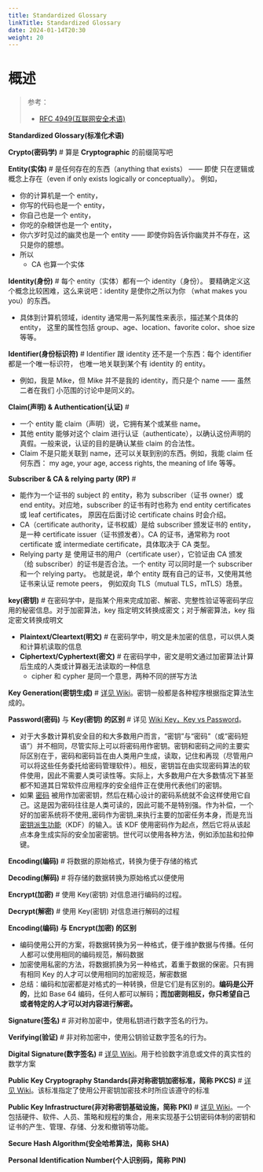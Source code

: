 ```yaml
---
title: Standardized Glossary
linkTitle: Standardized Glossary
date: 2024-01-14T20:30
weight: 20
---
```


# 概述

> 参考：
> 
> - [RFC 4949(互联网安全术语)](https://datatracker.ietf.org/doc/html/rfc4949)

**Standardized Glossary(标准化术语)**

**Crypto(密码学)** # 算是 **Cryptographic** 的前缀简写吧

**Entity(实体)** # 是任何存在的东西（anything that exists） —— 即使 只在逻辑或概念上存在（even if only exists logically or conceptually）。 例如，

- 你的计算机是一个 entity，
- 你写的代码也是一个 entity，
- 你自己也是一个 entity，
- 你吃的杂粮饼也是一个 entity，
- 你六岁时见过的幽灵也是一个 entity —— 即使你妈告诉你幽灵并不存在，这只是你的臆想。
- 所以
  - CA 也算一个实体

**Identity(身份)** # 每个 entity（实体）都有一个 identity（身份）。 要精确定义这个概念比较困难，这么来说吧：identity 是使你之所以为你 （what makes you you）的东西。

- 具体到计算机领域，identity 通常用一系列属性来表示，描述某个具体的 entity， 这里的属性包括 group、age、location、favorite color、shoe size 等等。

**Identifier(身份标识符)** # Identifier 跟 identity 还不是一个东西：每个 identifier 都是一个唯一标识符， 也唯一地关联到某个有 identity 的 entity。

- 例如，我是 Mike，但 Mike 并不是我的 identity，而只是个 name —— 虽然二者在我们 小范围的讨论中是同义的。

**Claim(声明) & Authentication(认证)** #

- 一个 entity 能 claim（声明）说，它拥有某个或某些 name。
- 其他 entity 能够对这个 claim 进行认证（authenticate），以确认这份声明的真假。一般来说，认证的目的是确认某些 claim 的合法性。
- Claim 不是只能关联到 name，还可以关联到别的东西。例如，我能 claim 任何东西： my age, your age, access rights, the meaning of life 等等。

**Subscriber & CA & relying party (RP)** #

- 能作为一个证书的 subject 的 entity，称为 subscriber（证书 owner）或 end entity。对应地，subscriber 的证书有时也称为 end entity certificates 或 leaf certificates， 原因在后面讨论 certificate chains 时会介绍。
- CA（certificate authority，证书权威）是给 subscriber 颁发证书的 entity，是一种 certificate issuer（证书颁发者）。CA 的证书，通常称为 root certificate 或 intermediate certificate，具体取决于 CA 类型。
- Relying party 是 使用证书的用户（certificate user），它验证由 CA 颁发（给 subscriber）的证书是否合法。一个 entity 可以同时是一个 subscriber 和一个 relying party。 也就是说，单个 entity 既有自己的证书，又使用其他证书来认证 remote peers， 例如双向 TLS（mutual TLS，mTLS）场景。

**key(密钥)** # 在密码学中，是指某个用来完成加密、解密、完整性验证等密码学应用的秘密信息。对于加密算法，key 指定明文转换成密文；对于解密算法，key 指定密文转换成明文

- **Plaintext/Cleartext(明文)** # 在密码学中，明文是未加密的信息，可以供人类和计算机读取的信息
- **Ciphertext/Cyphertext(密文)** # 在密码学中，密文是明文通过加密算法计算后生成的人类或计算器无法读取的一种信息
  - cipher 和 cypher 是同一个意思，两种不同的拼写方法

**Key Generation(密钥生成)** # [详见 Wiki](https://en.wikipedia.org/wiki/Key_generation)。密钥一般都是各种程序根据指定算法生成的。

**Password(密码)** 与 **Key(密钥) 的区别** # 详见 [Wiki Key，Key vs Password](<https://en.wikipedia.org/wiki/Key_(cryptography)>)。

- 对于大多数计算机安全目的和大多数用户而言，“密钥”与“密码”（或“密码短语”）并不相同，尽管实际上可以将密码用作密钥。密钥和密码之间的主要实际区别在于，密码和密码旨在由人类用户生成，读取，记住和再现（尽管用户可以将这些任务委托给密码管理软件）。相反，密钥旨在由实现密码算法的软件使用，因此不需要人类可读性等。实际上，大多数用户在大多数情况下甚至都不知道其日常软件应用程序的安全组件正在使用代表他们的密钥。
- 如果 [密码](https://en.wikipedia.org/wiki/Password) 被用作加密密钥，然后在精心设计的密码系统就不会这样使用它自己。这是因为密码往往是人类可读的，因此可能不是特别强。作为补偿，一个好的加密系统将不使用\_密码作为密钥\_来执行主要的加密任务本身，而是充当[密钥派生功能](https://en.wikipedia.org/wiki/Key_derivation_function)（KDF）的输入。该 KDF 使用密码作为起点，然后它将从该起点本身生成实际的安全加密密钥。世代可以使用各种方法，例如添加盐和拉伸键。

**Encoding(编码)** # 将数据的原始格式，转换为便于存储的格式

**Decoding(解码)** # 将存储的数据转换为原始格式以便使用

**Encrypt(加密)** # 使用 Key(密钥) 对信息进行编码的过程。

**Decrypt(解密)** # 使用 Key(密钥) 对信息进行解码的过程

**Encoding(编码) 与 Encrypt(加密) 的区别**

- 编码使用公开的方案，将数据转换为另一种格式，便于维护数据与传播。任何人都可以使用相同的编码规范，解码数据
- 加密使用私密的方法，将数据抓换为另一种格式，着重于数据的保密。只有拥有相同 Key 的人才可以使用相同的加密规范，解密数据
- 总结：编码和加密都是对格式的一种转换，但是它们是有区别的。**编码是公开的**，比如 Base 64 编码，任何人都可以解码；**而加密则相反，你只希望自己或者特定的人才可以对内容进行解密。**

**Signature(签名)** # 非对称加密中，使用私钥进行数字签名的行为。

**Verifying(验证)** # 非对称加密中，使用公钥验证数字签名的行为。

**Digital Signature(数字签名)** # [详见 Wiki](https://en.wikipedia.org/wiki/Digital_signature)。用于检验数字消息或文件的真实性的数学方案

**Public Key Cryptography Standards(非对称密钥加密标准，简称 PKCS)** # [详见 Wiki](https://en.wikipedia.org/wiki/PKCS)。该标准指定了使用公开密钥加密技术时所应该遵守的标准

**Public Key Infrastructure(非对称密钥基础设施，简称 PKI)** # [详见 Wiki](https://en.wikipedia.org/wiki/Public_key_infrastructure)。一个包括硬件、软件、人员、策略和规程的集合，用来实现基于公钥密码体制的密钥和证书的产生、管理、存储、分发和撤销等功能。

**Secure Hash Algorithm(安全哈希算法，简称 SHA)**

**Personal Identification Number(个人识别码，简称 PIN)**